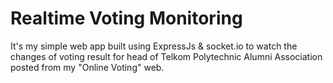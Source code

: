 Realtime Voting Monitoring
==========================

It's my simple web app built using ExpressJs & socket.io to watch the changes of voting result for head of Telkom Polytechnic Alumni Association posted from my "Online Voting" web.